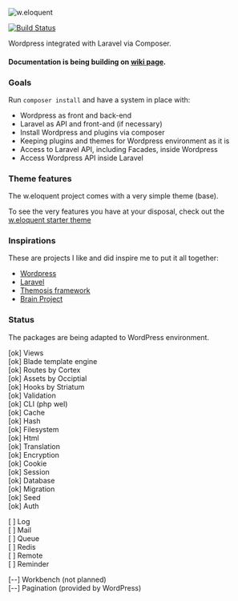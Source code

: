 ![w.eloquent](https://raw.githubusercontent.com/bruno-barros/w.eloquent-framework/master/weloquent.png)

[![Build Status](https://travis-ci.org/bruno-barros/w.eloquent-framework.svg)](https://travis-ci.org/bruno-barros/w.eloquent-framework)

Wordpress integrated with Laravel via Composer.

#### Documentation is being building on [wiki page](https://github.com/bruno-barros/w.eloquent/wiki).

### Goals
Run `composer install` and have a system in place with:

- Wordpress as front and back-end
- Laravel as API and front-and (if necessary)
- Install Wordpress and plugins via composer
- Keeping plugins and themes for Wordpress environment as it is 
- Access to Laravel API, including Facades, inside Wordpress
- Access Wordpress API inside Laravel

### Theme features
The w.eloquent project comes with a very simple theme (base).

To see the very features you have at your disposal, check out the [w.eloquent starter theme](https://github.com/bruno-barros/weloquent-starter-theme)

### Inspirations
These are projects I like and did inspire me to put it all together:

- [Wordpress](https://wordpress.org/)
- [Laravel](http://laravel.com/)
- [Themosis framework](http://framework.themosis.com/)
- [Brain Project](http://giuseppe-mazzapica.github.io/Brain)

### Status
The packages are being adapted to WordPress environment.

[ok] Views <br>
[ok] Blade template engine <br>
[ok] Routes by Cortex <br>
[ok] Assets by Occiptial <br>
[ok] Hooks by Striatum <br>
[ok] Validation <br>
[ok] CLI (php wel) <br>
[ok] Cache <br>
[ok] Hash <br>
[ok] Filesystem <br>
[ok] Html <br>
[ok] Translation <br>
[ok] Encryption <br>
[ok] Cookie <br>
[ok] Session <br>
[ok] Database <br>
[ok] Migration <br>
[ok] Seed <br>
[ok] Auth <br>

[  ] Log <br>
[  ] Mail <br>
[  ] Queue <br>
[  ] Redis <br>
[  ] Remote <br>
[  ] Reminder <br>

[--] Workbench (not planned) <br>
[--] Pagination (provided by WordPress) <br>
